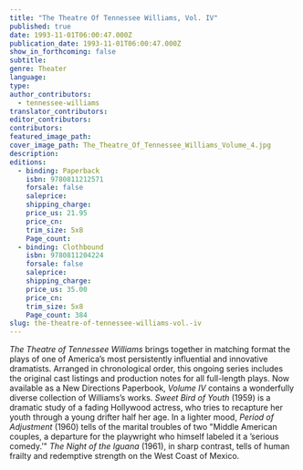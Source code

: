```yaml
---
title: "The Theatre Of Tennessee Williams, Vol. IV"
published: true
date: 1993-11-01T06:00:47.000Z
publication_date: 1993-11-01T06:00:47.000Z
show_in_forthcoming: false
subtitle:
genre: Theater
language:
type:
author_contributors:
  - tennessee-williams
translator_contributors:
editor_contributors:
contributors:
featured_image_path:
cover_image_path: The_Theatre_Of_Tennessee_Williams_Volume_4.jpg
description:
editions:
  - binding: Paperback
    isbn: 9780811212571
    forsale: false
    saleprice:
    shipping_charge:
    price_us: 21.95
    price_cn:
    trim_size: 5x8
    Page_count:
  - binding: Clothbound
    isbn: 9780811204224
    forsale: false
    saleprice:
    shipping_charge:
    price_us: 35.00
    price_cn:
    trim_size: 5x8
    Page_count: 384
slug: the-theatre-of-tennessee-williams-vol.-iv
---
```


_The Theatre of Tennessee Williams_ brings together in matching format the plays of one of America’s most persistently influential and innovative dramatists. Arranged in chronological order, this ongoing series includes the original cast listings and production notes for all full-length plays. Now available as a New Directions Paperbook, _Volume IV_ contains a wonderfully diverse collection of Williams’s works. _Sweet Bird of Youth_ (1959) is a dramatic study of a fading Hollywood actress, who tries to recapture her youth through a young drifter half her age. In a lighter mood, _Period of Adjustment_ (1960) tells of the marital troubles of two "Middle American couples, a departure for the playwright who himself labeled it a ’serious comedy.’" _The Night of the Iguana_ (1961), in sharp contrast, tells of human frailty and redemptive strength on the West Coast of Mexico.

